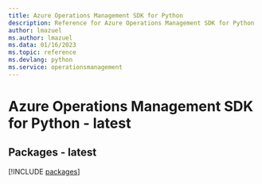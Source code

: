 ```yaml
---
title: Azure Operations Management SDK for Python
description: Reference for Azure Operations Management SDK for Python
author: lmazuel
ms.author: lmazuel
ms.data: 01/16/2023
ms.topic: reference
ms.devlang: python
ms.service: operationsmanagement
---
```

# Azure Operations Management SDK for Python - latest
## Packages - latest
[!INCLUDE [packages](operations-management-index.md)]
